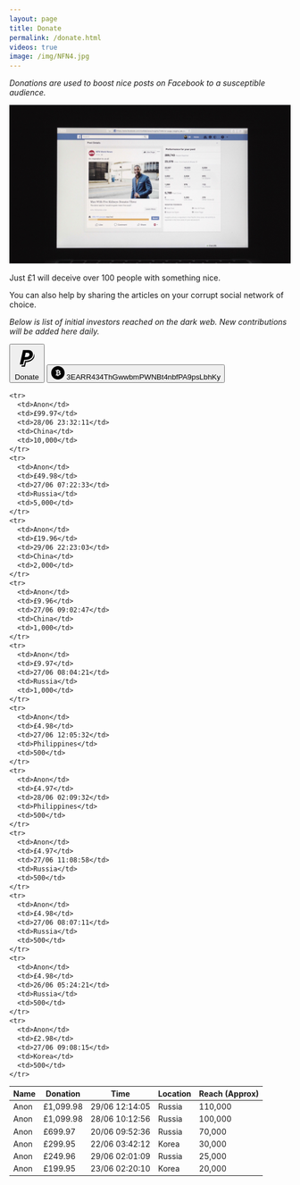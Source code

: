 ```yaml
---
layout: page
title: Donate
permalink: /donate.html
videos: true
image: /img/NFN4.jpg
---
```


<style>
#paypal, #bitcoin {
  display: inline-block
}
article {
    font-size: 1.3em;

}
.full-width {
  background-color: #0c0c0c;
  color: white;
}

header {
  border-bottom: 3px solid #BE0712;
}
a {
  color: #BE0712;
}


</style>

*Donations are used to boost nice posts on Facebook to a susceptible audience.*

![](/img/NFN4.jpg)



Just £1 will deceive over 100 people with something nice.

You can also help by sharing the articles on your corrupt social network of choice.

*Below is list of initial investors reached on the dark web. New contributions will be added here daily.*

<form action="https://www.paypal.com/cgi-bin/webscr" method="post" target="_top" id="paypal">
<input type="hidden" name="cmd" value="_s-xclick">
<input type="hidden" name="hosted_button_id" value="N785TSQLFQG3Q">
<button class="button-clear">
<span class="button-icon inline-icon baseline">
<svg viewBox="0 0 512 512"><path d="M374.6 173.4c0 61.3-54 109.9-145.6 109.9h-26.7l-20.5 89.6h-64.3l62.8-283h106.6C343.5 89.8 374.6 125.5 374.6 173.4zM307.1 175.2c0-25.7-21.2-32.5-45.8-32.5h-28.4l-18.8 84.8h25.3C276.1 227.5 307.1 213 307.1 175.2zM393.1 161.4c12.2 95.9-78.6 145.2-173.4 143.8l-20.7 88.1h-44.6l-5 22.8h68.8l19.9-87.9C376.8 324 430.1 222.9 393.1 161.4z"/></svg>
</span>
Donate
</button>
</form>

<div id="bitcoin">
<button class="button-clear">
<span class="button-icon inline-icon baseline">
<svg xmlns="http://www.w3.org/2000/svg" width="24" height="24" viewBox="0 0 24 24"><path d="M11.5 11.5v-2.5c1.75 0 2.789.25 2.789 1.25 0 1.172-1.684 1.25-2.789 1.25zm0 .997v2.503c1.984 0 3.344-.188 3.344-1.258 0-1.148-1.469-1.245-3.344-1.245zm12.5-.497c0 6.627-5.373 12-12 12s-12-5.373-12-12 5.373-12 12-12 12 5.373 12 12zm-7 1.592c0-1.279-1.039-1.834-1.789-2.025.617-.223 1.336-1.138 1.046-2.228-.245-.922-1.099-1.74-3.257-1.813v-1.526h-1v1.5h-.5v-1.5h-1v1.5h-2.5v1.5h.817c.441 0 .683.286.683.702v4.444c0 .429-.253.854-.695.854h-.539l-.25 1.489h2.484v1.511h1v-1.511h.5v1.511h1v-1.5c2.656 0 4-1.167 4-2.908z"/></svg>

</span>
3EARR434ThGwwbmPWNBt4nbfPA9psLbhKy
</button>
</div>



<table>
  <thead>
    <tr>
      <th>Name</th>
      <th>Donation</th>
      <th>Time</th>
      <th>Location</th>
      <th>Reach (Approx)</th>
    </tr>
  </thead>
  <tbody>
  <tr>
    <td>Anon</td>
    <td>£1,099.98</td>
    <td>29/06 12:14:05</td>
    <td>Russia</td>
    <td>110,000</td>
  </tr>
  <tr>
    <td>Anon</td>
    <td>£1,099.98</td>
    <td>28/06 10:12:56</td>
    <td>Russia</td>
    <td>100,000</td>
  </tr>
    <tr>
      <td>Anon</td>
      <td>£699.97</td>
      <td>20/06 09:52:36</td>
      <td>Russia</td>
      <td>70,000</td>
    </tr>
    <tr>
      <td>Anon</td>
      <td>£299.95</td>
      <td>22/06 03:42:12</td>
      <td>Korea</td>
      <td>30,000</td>
    </tr>
    <tr>
      <td>Anon</td>
      <td>£249.96</td>
      <td>29/06 02:01:09</td>
      <td>Russia</td>
      <td>25,000</td>
    </tr>
    <tr>
      <td>Anon</td>
      <td>£199.95</td>
      <td>23/06 02:20:10</td>
      <td>Korea</td>
      <td>20,000</td>
    </tr>

    <tr>
      <td>Anon</td>
      <td>£99.97</td>
      <td>28/06 23:32:11</td>
      <td>China</td>
      <td>10,000</td>
    </tr>
    <tr>
      <td>Anon</td>
      <td>£49.98</td>
      <td>27/06 07:22:33</td>
      <td>Russia</td>
      <td>5,000</td>
    </tr>
    <tr>
      <td>Anon</td>
      <td>£19.96</td>
      <td>29/06 22:23:03</td>
      <td>China</td>
      <td>2,000</td>
    </tr>
    <tr>
      <td>Anon</td>
      <td>£9.96</td>
      <td>27/06 09:02:47</td>
      <td>China</td>
      <td>1,000</td>
    </tr>
    <tr>
      <td>Anon</td>
      <td>£9.97</td>
      <td>27/06 08:04:21</td>
      <td>Russia</td>
      <td>1,000</td>
    </tr>
    <tr>
      <td>Anon</td>
      <td>£4.98</td>
      <td>27/06 12:05:32</td>
      <td>Philippines</td>
      <td>500</td>
    </tr>
    <tr>
      <td>Anon</td>
      <td>£4.97</td>
      <td>28/06 02:09:32</td>
      <td>Philippines</td>
      <td>500</td>
    </tr>
    <tr>
      <td>Anon</td>
      <td>£4.97</td>
      <td>27/06 11:08:58</td>
      <td>Russia</td>
      <td>500</td>
    </tr>
    <tr>
      <td>Anon</td>
      <td>£4.98</td>
      <td>27/06 08:07:11</td>
      <td>Russia</td>
      <td>500</td>
    </tr>
    <tr>
      <td>Anon</td>
      <td>£4.98</td>
      <td>26/06 05:24:21</td>
      <td>Russia</td>
      <td>500</td>
    </tr>
    <tr>
      <td>Anon</td>
      <td>£2.98</td>
      <td>27/06 09:08:15</td>
      <td>Korea</td>
      <td>500</td>
    </tr>
  </tbody>
</table>
